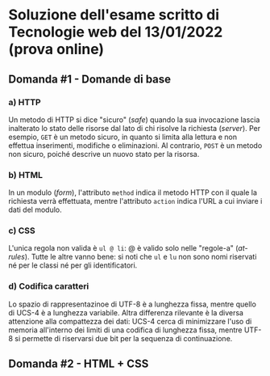 # Soluzione dell'esame scritto di Tecnologie web del 13/01/2022 (prova online)

## Domanda #1 - Domande di base

### a) HTTP

Un metodo di HTTP si dice "sicuro" (_safe_) quando la sua invocazione lascia
inalterato lo stato delle risorse dal lato di chi risolve la richiesta
(_server_). Per esempio, `GET` è un metodo sicuro, in quanto si limita alla
lettura e non effettua inserimenti, modifiche o eliminazioni. Al contrario,
`POST` è un metodo non sicuro, poiché descrive un nuovo stato per la risorsa.

### b) HTML

In un modulo (_form_), l'attributo `method` indica il metodo HTTP con il quale
la richiesta verrà effettuata, mentre l'attributo `action` indica l'URL a cui
inviare i dati del modulo.

### c) CSS

L'unica regola non valida è `ul @ li`: @ è valido solo nelle "regole-a"
(_at-rules_). Tutte le altre vanno bene: si noti che `ul` e `lu` non sono nomi
riservati né per le classi né per gli identificatori.

### d) Codifica caratteri

Lo spazio di rappresentazinoe di UTF-8 è a lunghezza fissa, mentre quello di
UCS-4 è a lunghezza variabile. Altra differenza rilevante è la diversa
attenzione alla compattezza dei dati: UCS-4 cerca di minimizzare l'uso di
memoria all'interno dei limiti di una codifica di lunghezza fissa, mentre UTF-8
si permette di riservarsi due bit per la sequenza di continuazione.

## Domanda #2 - HTML + CSS

```html

```
